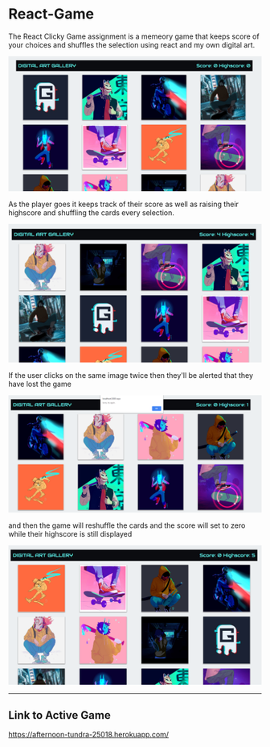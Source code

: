 # React-Game

The React Clicky Game assignment is a memeory game that keeps score of your choices and shuffles the selection using react and my own digital art. 

![alt text](images/start.png)

As the player goes it keeps track of their score as well as raising their highscore and shuffling the cards every selection.

![alt text](images/score.png)

If the user clicks on the same image twice then they'll be alerted that they have lost the game 

![alt text](images/alert.png)

and then the game will reshuffle the cards and the score will set to zero while their highscore is still displayed 

![alt text](images/reset.png)

- - -

## Link to Active Game

https://afternoon-tundra-25018.herokuapp.com/

